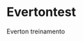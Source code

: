 # Evertontest
Everton treinamento
<!DOCTYPE HTML>
<html>
<meta charset="utf-8">
<link rel="stylesheet" type="teste/css" hrf="estilo.css">
<title></title>
<body>

</body>
</html>
